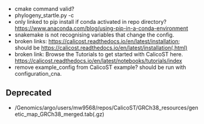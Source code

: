 - cmake command valid?
- phylogeny_startle.py -c <CalicoST clone and CNA output directory>
- only linked to pip install if conda activated in repo directory?  https://www.anaconda.com/blog/using-pip-in-a-conda-environment
- snakemake is not recognising variables that change the config.
- broken links:  https://calicost.readthedocs.io/en/latest/installation; should be https://calicost.readthedocs.io/en/latest/installation(.html)
- broken link: Browse the Tutorials to get started with CalicoST here.  https://calicost.readthedocs.io/en/latest/notebooks/tutorials/index
- remove example_config from CalicoST example?  should be run with configuration_cna.

##  Deprecated
- /Genomics/argo/users/mw9568/repos/CalicoST/GRCh38_resources/genetic_map_GRCh38_merged.tab(.gz)